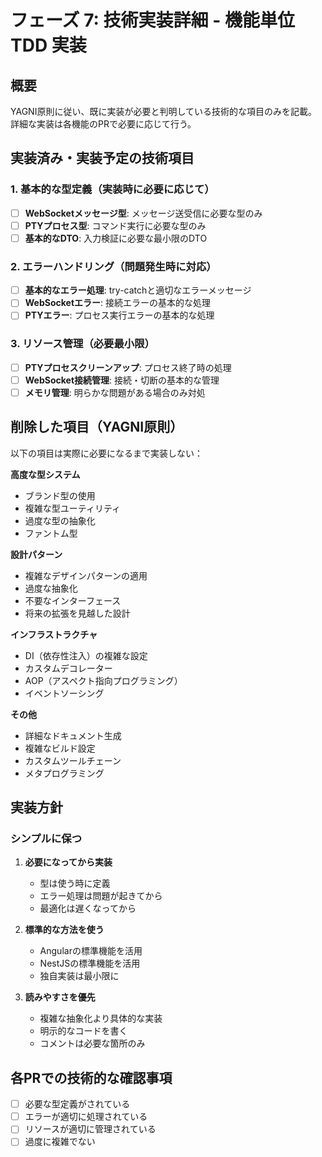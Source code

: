 # フェーズ 7: 技術実装詳細 - 機能単位 TDD 実装

## 概要

YAGNI原則に従い、既に実装が必要と判明している技術的な項目のみを記載。
詳細な実装は各機能のPRで必要に応じて行う。

## 実装済み・実装予定の技術項目

### 1. 基本的な型定義（実装時に必要に応じて）

- [ ] **WebSocketメッセージ型**: メッセージ送受信に必要な型のみ
- [ ] **PTYプロセス型**: コマンド実行に必要な型のみ
- [ ] **基本的なDTO**: 入力検証に必要な最小限のDTO

### 2. エラーハンドリング（問題発生時に対応）

- [ ] **基本的なエラー処理**: try-catchと適切なエラーメッセージ
- [ ] **WebSocketエラー**: 接続エラーの基本的な処理
- [ ] **PTYエラー**: プロセス実行エラーの基本的な処理

### 3. リソース管理（必要最小限）

- [ ] **PTYプロセスクリーンアップ**: プロセス終了時の処理
- [ ] **WebSocket接続管理**: 接続・切断の基本的な管理
- [ ] **メモリ管理**: 明らかな問題がある場合のみ対処

## 削除した項目（YAGNI原則）

以下の項目は実際に必要になるまで実装しない：

**高度な型システム**
- ブランド型の使用
- 複雑な型ユーティリティ
- 過度な型の抽象化
- ファントム型

**設計パターン**
- 複雑なデザインパターンの適用
- 過度な抽象化
- 不要なインターフェース
- 将来の拡張を見越した設計

**インフラストラクチャ**
- DI（依存性注入）の複雑な設定
- カスタムデコレーター
- AOP（アスペクト指向プログラミング）
- イベントソーシング

**その他**
- 詳細なドキュメント生成
- 複雑なビルド設定
- カスタムツールチェーン
- メタプログラミング

## 実装方針

### シンプルに保つ

1. **必要になってから実装**
   - 型は使う時に定義
   - エラー処理は問題が起きてから
   - 最適化は遅くなってから

2. **標準的な方法を使う**
   - Angularの標準機能を活用
   - NestJSの標準機能を活用
   - 独自実装は最小限に

3. **読みやすさを優先**
   - 複雑な抽象化より具体的な実装
   - 明示的なコードを書く
   - コメントは必要な箇所のみ

## 各PRでの技術的な確認事項

- [ ] 必要な型定義がされている
- [ ] エラーが適切に処理されている
- [ ] リソースが適切に管理されている
- [ ] 過度に複雑でない